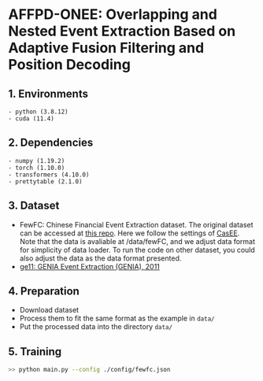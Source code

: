 # AFFPD-ONEE: Overlapping and Nested Event Extraction Based on Adaptive Fusion Filtering and Position Decoding


## 1. Environments

```
- python (3.8.12)
- cuda (11.4)
```

## 2. Dependencies

```
- numpy (1.19.2)
- torch (1.10.0)
- transformers (4.10.0)
- prettytable (2.1.0)
```

## 3. Dataset

- FewFC: Chinese Financial Event Extraction dataset. The original dataset can be accessed at [this repo](https://github.com/TimeBurningFish/FewFC). Here we follow the settings of [CasEE](https://github.com/JiaweiSheng/CasEE). Note that the data is avaliable at /data/fewFC, and we adjust data format for simplicity of data loader. To run the code on other dataset, you could also adjust the data as the data format presented.
- [ge11: GENIA Event Extraction (GENIA), 2011](https://2011.bionlp-st.org/home/genia-event-extraction-genia)

## 4. Preparation

- Download dataset
- Process them to fit the same format as the example in `data/`
- Put the processed data into the directory `data/`

## 5. Training

```bash
>> python main.py --config ./config/fewfc.json
```

